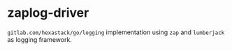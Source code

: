# zaplog-driver

`gitlab.com/hexastack/go/logging` implementation using `zap` and `lumberjack` as logging framework.
